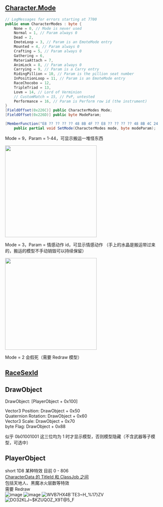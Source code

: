 ## [Character.Mode](https://github.com/aers/FFXIVClientStructs/blob/77668c85211a037f0d85b644dfaa0c68b6e37042/FFXIVClientStructs/FFXIV/Client/Game/Character/Character.cs#L66)

```csharp
// LogMessages for errors starting at 7700
public enum CharacterModes : byte {
    None = 0, // Mode is never used
    Normal = 1, // Param always 0
    Dead = 2,
    EmoteLoop = 3, // Param is an EmoteMode entry
    Mounted = 4, // Param always 0
    Crafting = 5, // Param always 0
    Gathering = 6,
    MateriaAttach = 7,
    AnimLock = 8, // Param always 0
    Carrying = 9, // Param is a Carry entry
    RidingPillion = 10, // Param is the pillion seat number
    InPositionLoop = 11, // Param is an EmoteMode entry
    RaceChocobo = 12,
    TripleTriad = 13,
    Lovm = 14, // Lord of Verminion
    // CustomMatch = 15, // PvP, untested
    Performance = 16, // Param is Perform row id (the instrument)
}
[FieldOffset(0x226C)] public CharacterModes Mode;
[FieldOffset(0x226D)] public byte ModeParam;

[MemberFunction("E8 ?? ?? ?? ?? 48 8B 4F ?? E8 ?? ?? ?? ?? 48 8B 4C 24 ??")]
    public partial void SetMode(CharacterModes mode, byte modeParam);
```

Mode = 9，Param = 1-44，可显示搬运一堆怪东西

<img src="https://github.com/user-attachments/assets/e807df30-2eac-4bac-9a45-3ecc5bd485f2" height="300">

Mode = 3，Param = 情感动作 id，可显示情感动作 （手上的水晶是搬运带过来的，搬运的模型不手动销毁可以持续保留）

<img src="https://github.com/user-attachments/assets/735f2ad8-605e-4113-99cb-c13a4d8a01ae" height="300">

Mode = 2 会假死（需要 Redraw 模型）

## [RaceSexId](https://github.com/aers/FFXIVClientStructs/blob/77668c85211a037f0d85b644dfaa0c68b6e37042/FFXIVClientStructs/FFXIV/Client/Graphics/Scene/Human.cs#L33)

## DrawObject

DrawObject: [PlayerObject + 0x100]

Vector3 Position: DrawObject + 0x50  
Quaternion Rotation: DrawObject + 0x60  
Vector3 Scale: DrawObject + 0x70  
byte Flag: DrawObject + 0x88   

似乎 0b01001001 这三位均为 1 时才显示模型，否则模型隐藏（不含武器等子模型，可选中）

## PlayerObject

short 1D8 某种特效 目前 0 - 806   
[CharacterData 的 TitleId 和 ClassJob 之间](https://github.com/aers/FFXIVClientStructs/blob/main/FFXIVClientStructs/FFXIV/Client/Game/Character/CharacterData.cs)  
包括天地人、黑魔冰火层数等特效  
需要 Redraw  
![image](https://github.com/user-attachments/assets/748839d8-b766-4664-b8a6-c895b7501712)
![image](https://github.com/user-attachments/assets/2d09e740-6227-41a8-9c2c-4265833b1806)
![W$VB7HX4B`TE3$~H_%17}ZV](https://github.com/user-attachments/assets/18e85c2f-a4a3-446f-90a9-c1f01da5fbef)
![DO32KLJ~$KZUQOZ_X9T@5_F](https://github.com/user-attachments/assets/7d1d7d2a-92d2-49b1-af6f-127b0e98b7d9)
